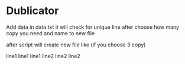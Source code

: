 # Dublicator
Add data in data.txt
it will check for unique line
after choose how many copy you need 
and name to new file

after script will create new file like (if you choose 3 copy)

line1
line1
line1
line2
line2
line2

